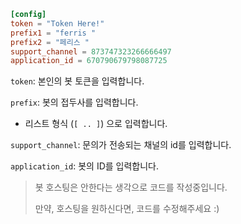 ```toml
[config]
token = "Token Here!"
prefix1 = "ferris "
prefix2 = "페리스 "
support_channel = 873747323266666497
application_id = 670790679798087725
```

`token`: 본인의 봇 토큰을 입력합니다.

`prefix`: 봇의 접두사를 입력합니다.
* 리스트 형식 (`[ .. ]`) 으로 입력합니다.

`support_channel`: 문의가 전송되는 채널의 id를 입력합니다.

`application_id`: 봇의 ID를 입력합니다.

> 봇 호스팅은 안한다는 생각으로 코드를 작성중입니다.
>
> 만약, 호스팅을 원하신다면, 코드를 수정해주세요 :) 